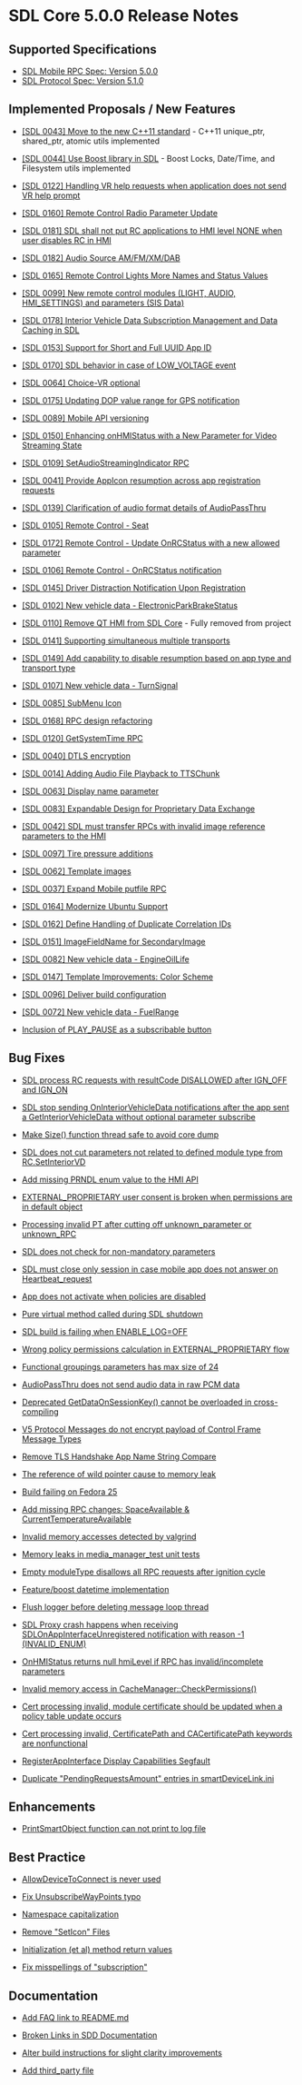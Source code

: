 # SDL Core 5.0.0 Release Notes

## Supported Specifications
- [SDL Mobile RPC Spec: Version 5.0.0](https://github.com/smartdevicelink/rpc_spec/releases/tag/5.0.0)
- [SDL Protocol Spec: Version 5.1.0](https://github.com/smartdevicelink/protocol_spec/releases/tag/5.1.0)

## Implemented Proposals / New Features

- [[SDL 0043] Move to the new C++11 standard](https://github.com/smartdevicelink/sdl_core/issues/1493) - C++11 unique_ptr, shared_ptr, atomic utils implemented

- [[SDL 0044] Use Boost library in SDL](https://github.com/smartdevicelink/sdl_core/issues/1523) - Boost Locks, Date/Time, and Filesystem utils implemented

- [[SDL 0122] Handling VR help requests when application does not send VR help prompt](https://github.com/smartdevicelink/sdl_core/issues/2154)

- [[SDL 0160] Remote Control Radio Parameter Update](https://github.com/smartdevicelink/sdl_core/issues/2162)

- [[SDL 0181] SDL shall not put RC applications to HMI level NONE when user disables RC in HMI](https://github.com/smartdevicelink/sdl_core/issues/2377)

- [[SDL 0182] Audio Source AM/FM/XM/DAB](https://github.com/smartdevicelink/sdl_core/issues/2338)

- [[SDL 0165] Remote Control  Lights  More Names and Status Values](https://github.com/smartdevicelink/sdl_core/issues/2172)

- [[SDL 0099] New remote control modules (LIGHT, AUDIO, HMI_SETTINGS) and parameters (SIS Data)](https://github.com/smartdevicelink/sdl_core/issues/1798)

- [[SDL 0178] Interior Vehicle Data Subscription Management and Data Caching in SDL](https://github.com/smartdevicelink/sdl_core/issues/2318)

- [[SDL 0153] Support for Short and Full UUID App ID](https://github.com/smartdevicelink/sdl_core/issues/2159)

- [[SDL 0170] SDL behavior in case of LOW_VOLTAGE event](https://github.com/smartdevicelink/sdl_core/issues/2233)

- [[SDL 0064] Choice-VR optional](https://github.com/smartdevicelink/sdl_core/issues/2160)

- [[SDL 0175] Updating DOP value range for GPS notification](https://github.com/smartdevicelink/sdl_core/issues/2317)

- [[SDL 0089] Mobile API versioning](https://github.com/smartdevicelink/sdl_core/issues/2248)

- [[SDL 0150] Enhancing onHMIStatus with a New Parameter for Video Streaming State](https://github.com/smartdevicelink/sdl_core/issues/2129)

- [[SDL 0109] SetAudioStreamingIndicator RPC](https://github.com/smartdevicelink/sdl_core/issues/2059)

- [[SDL 0041] Provide AppIcon resumption across app registration requests](https://github.com/smartdevicelink/sdl_core/issues/1456)

- [[SDL 0139] Clarification of audio format details of AudioPassThru](https://github.com/smartdevicelink/sdl_core/issues/2014)

- [[SDL 0105] Remote Control - Seat](https://github.com/smartdevicelink/sdl_core/issues/1860)

- [[SDL 0172] Remote Control - Update OnRCStatus with a new allowed parameter](https://github.com/smartdevicelink/sdl_core/issues/2244)

- [[SDL 0106] Remote Control - OnRCStatus notification](https://github.com/smartdevicelink/sdl_core/issues/1930)

- [[SDL 0145] Driver Distraction Notification Upon Registration](https://github.com/smartdevicelink/sdl_core/issues/2054)

- [[SDL 0102] New vehicle data - ElectronicParkBrakeStatus ](https://github.com/smartdevicelink/sdl_core/issues/1815)

- [[SDL 0110] Remove QT HMI from SDL Core](https://github.com/smartdevicelink/sdl_core/issues/1857) - Fully removed from project

- [[SDL 0141] Supporting simultaneous multiple transports](https://github.com/smartdevicelink/sdl_core/issues/2065)

- [[SDL 0149] Add capability to disable resumption based on app type and transport type](https://github.com/smartdevicelink/sdl_core/issues/2130)

- [[SDL 0107] New vehicle data - TurnSignal](https://github.com/smartdevicelink/sdl_core/issues/1859)

- [[SDL 0085] SubMenu Icon](https://github.com/smartdevicelink/sdl_core/issues/1747)

- [[SDL 0168] RPC design refactoring](https://github.com/smartdevicelink/sdl_core/issues/2189)

- [[SDL 0120] GetSystemTime RPC](https://github.com/smartdevicelink/sdl_core/issues/1963)

- [[SDL 0040] DTLS encryption](https://github.com/smartdevicelink/sdl_core/issues/1479)

- [[SDL 0014] Adding Audio File Playback to TTSChunk](https://github.com/smartdevicelink/sdl_core/issues/1277)

- [[SDL 0063] Display name parameter](https://github.com/smartdevicelink/sdl_core/issues/1589)

- [[SDL 0083] Expandable Design for Proprietary Data Exchange](https://github.com/smartdevicelink/sdl_core/issues/1734)

- [[SDL 0042] SDL must transfer RPCs with invalid image reference parameters to the HMI](https://github.com/smartdevicelink/sdl_core/issues/1428)

- [[SDL 0097] Tire pressure additions](https://github.com/smartdevicelink/sdl_core/issues/1766)

- [[SDL 0062] Template images](https://github.com/smartdevicelink/sdl_core/issues/1588)

- [[SDL 0037] Expand Mobile putfile RPC](https://github.com/smartdevicelink/sdl_core/issues/1455)

- [[SDL 0164] Modernize Ubuntu Support](https://github.com/smartdevicelink/sdl_core/issues/2170)

- [[SDL 0162] Define Handling of Duplicate Correlation IDs](https://github.com/smartdevicelink/sdl_core/issues/2169)

- [[SDL 0151] ImageFieldName for SecondaryImage](https://github.com/smartdevicelink/sdl_core/issues/2099)

- [[SDL 0082] New vehicle data - EngineOilLife](https://github.com/smartdevicelink/sdl_core/issues/1733)

- [[SDL 0147] Template Improvements: Color Scheme](https://github.com/smartdevicelink/sdl_core/issues/2082)

- [[SDL 0096] Deliver build configuration](https://github.com/smartdevicelink/sdl_core/issues/1765)

- [[SDL 0072] New vehicle data - FuelRange](https://github.com/smartdevicelink/sdl_core/issues/1656)

- [Inclusion of PLAY_PAUSE as a subscribable button](https://github.com/smartdevicelink/sdl_core/pull/930)

## Bug Fixes

- [SDL process RC requests with resultCode DISALLOWED after IGN_OFF and IGN_ON](https://github.com/smartdevicelink/sdl_core/issues/2670)

- [SDL stop sending OnInteriorVehicleData notifications after the app sent a GetInteriorVehicleData without optional parameter subscribe](https://github.com/smartdevicelink/sdl_core/issues/2657)

- [Make Size() function thread safe to avoid core dump](https://github.com/smartdevicelink/sdl_core/issues/2603)

- [SDL does not cut parameters not related to defined module type from RC.SetInteriorVD](https://github.com/smartdevicelink/sdl_core/issues/2664)

- [Add missing PRNDL enum value to the HMI API ](https://github.com/smartdevicelink/sdl_core/issues/2431)

- [EXTERNAL_PROPRIETARY user consent is broken when permissions are in default object](https://github.com/smartdevicelink/sdl_core/issues/2146)

- [Processing invalid PT after cutting off unknown_parameter or unknown_RPC](https://github.com/smartdevicelink/sdl_core/issues/1921)

- [SDL does not check for non-mandatory parameters](https://github.com/smartdevicelink/sdl_core/issues/2443)

- [SDL must close only session in case mobile app does not answer on Heartbeat_request](https://github.com/smartdevicelink/sdl_core/issues/1893)

- [App does not activate when policies are disabled](https://github.com/smartdevicelink/sdl_core/issues/842)

- [Pure virtual method called during SDL shutdown](https://github.com/smartdevicelink/sdl_core/issues/2433)

- [SDL build is failing when ENABLE_LOG=OFF](https://github.com/smartdevicelink/sdl_core/issues/2341)

- [Wrong policy permissions calculation in EXTERNAL_PROPRIETARY flow](https://github.com/smartdevicelink/sdl_core/issues/2405)

- [Functional groupings parameters has max size of 24](https://github.com/smartdevicelink/sdl_core/issues/2470)

- [AudioPassThru does not send audio data in raw PCM data](https://github.com/smartdevicelink/sdl_core/issues/1928)

- [Deprecated GetDataOnSessionKey() cannot be overloaded in cross-compiling](https://github.com/smartdevicelink/sdl_core/issues/2137)

- [V5 Protocol Messages do not encrypt payload of Control Frame Message Types](https://github.com/smartdevicelink/sdl_core/issues/2142)

- [Remove TLS Handshake App Name String Compare](https://github.com/smartdevicelink/sdl_core/issues/1617)

- [The reference of wild pointer cause to memory leak](https://github.com/smartdevicelink/sdl_core/issues/860)

- [Build failing on Fedora 25](https://github.com/smartdevicelink/sdl_core/issues/1495)

- [Add missing RPC changes: SpaceAvailable & CurrentTemperatureAvailable](https://github.com/smartdevicelink/sdl_core/pull/2588)

- [Invalid memory accesses detected by valgrind](https://github.com/smartdevicelink/sdl_core/issues/2177)

- [Memory leaks in media_manager_test unit tests](https://github.com/smartdevicelink/sdl_core/issues/2274)

- [Empty moduleType disallows all RPC requests after ignition cycle](https://github.com/smartdevicelink/sdl_core/issues/2547)

- [Feature/boost datetime implementation](https://github.com/smartdevicelink/sdl_core/pull/2278)

- [Flush logger before deleting message loop thread](https://github.com/smartdevicelink/sdl_core/pull/2532)

- [SDL Proxy crash happens when receiving SDLOnAppInterfaceUnregistered notification with reason -1 (INVALID_ENUM)](https://github.com/smartdevicelink/sdl_core/issues/2300)

- [OnHMIStatus returns null hmiLevel if RPC has invalid/incomplete parameters](https://github.com/smartdevicelink/sdl_core/issues/2285)

- [Invalid memory access in CacheManager::CheckPermissions()](https://github.com/smartdevicelink/sdl_core/issues/2298)

- [Cert processing invalid, module certificate should be updated when a policy table update occurs](https://github.com/smartdevicelink/sdl_core/issues/2191)

- [Cert processing invalid, CertificatePath and CACertificatePath keywords are nonfunctional](https://github.com/smartdevicelink/sdl_core/issues/2190)

- [RegisterAppInterface Display Capabilities Segfault](https://github.com/smartdevicelink/sdl_core/issues/2220)

- [Duplicate "PendingRequestsAmount" entries in smartDeviceLink.ini](https://github.com/smartdevicelink/sdl_core/issues/1790)

## Enhancements

- [PrintSmartObject function can not print to log file](https://github.com/smartdevicelink/sdl_core/issues/2574)

## Best Practice

- [AllowDeviceToConnect is never used](https://github.com/smartdevicelink/sdl_core/issues/494)

- [Fix UnsubscribeWayPoints typo](https://github.com/smartdevicelink/sdl_core/pull/2504)

- [Namespace capitalization](https://github.com/smartdevicelink/sdl_core/issues/33)

- [Remove "SetIcon" Files](https://github.com/smartdevicelink/sdl_core/issues/1594)

- [Initialization (et al) method return values](https://github.com/smartdevicelink/sdl_core/issues/34)

- [Fix misspellings of "subscription"](https://github.com/smartdevicelink/sdl_core/issues/736)


## Documentation

- [Add FAQ link to README.md](https://github.com/smartdevicelink/sdl_core/pull/1366)

- [Broken Links in SDD Documentation](https://github.com/smartdevicelink/sdl_core/issues/2107)

- [Alter build instructions for slight clarity improvements](https://github.com/smartdevicelink/sdl_core/pull/218)

- [Add third_party file](https://github.com/smartdevicelink/sdl_core/issues/2610)